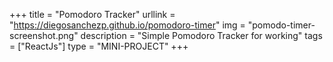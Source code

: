+++
title = "Pomodoro Tracker"
urllink = "https://diegosanchezp.github.io/pomodoro-timer"
img = "pomodo-timer-screenshot.png"
description = "Simple Pomodoro Tracker for working"
tags = ["ReactJs"]
type = "MINI-PROJECT"
+++
